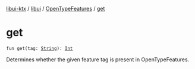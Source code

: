 [libui-ktx](../../index.md) / [libui](../index.md) / [OpenTypeFeatures](index.md) / [get](./get.md)

# get

`fun get(tag: `[`String`](https://kotlinlang.org/api/latest/jvm/stdlib/kotlin/-string/index.html)`): `[`Int`](https://kotlinlang.org/api/latest/jvm/stdlib/kotlin/-int/index.html)

Determines whether the given feature tag is present in OpenTypeFeatures.

